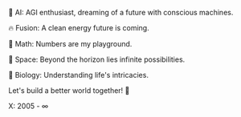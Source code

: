 🚀 AI: AGI enthusiast, dreaming of a future with conscious machines.

🔥 Fusion: A clean energy future is coming.

🧮 Math: Numbers are my playground.

🌌 Space: Beyond the horizon lies infinite possibilities.

🧬 Biology: Understanding life's intricacies.


Let's build a better world together! 🏁


X: 2005 - ∞
